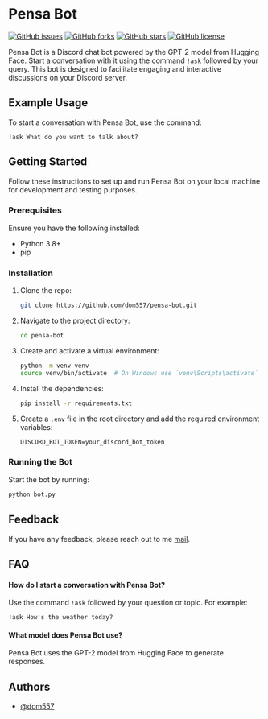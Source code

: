 # Pensa Bot

[![GitHub issues](https://img.shields.io/github/issues/dom557/pensa-bot)](https://github.com/dom557/pensa-bot/issues)
[![GitHub forks](https://img.shields.io/github/forks/dom557/pensa-bot)](https://github.com/dom557/pensa-bot/network)
[![GitHub stars](https://img.shields.io/github/stars/dom557/pensa-bot)](https://github.com/dom557/pensa-bot/stargazers)
[![GitHub license](https://img.shields.io/github/license/dom557/pensa-bot)](https://github.com/dom557/pensa-bot/blob/main/LICENSE)

Pensa Bot is a Discord chat bot powered by the GPT-2 model from Hugging Face. Start a conversation with it using the command `!ask` followed by your query. This bot is designed to facilitate engaging and interactive discussions on your Discord server.

## Example Usage

To start a conversation with Pensa Bot, use the command:
```
!ask What do you want to talk about?
```

## Getting Started

Follow these instructions to set up and run Pensa Bot on your local machine for development and testing purposes.

### Prerequisites

Ensure you have the following installed:
- Python 3.8+
- pip

### Installation

1. Clone the repo:
    ```bash
    git clone https://github.com/dom557/pensa-bot.git
    ```
2. Navigate to the project directory:
    ```bash
    cd pensa-bot
    ```
3. Create and activate a virtual environment:
    ```bash
    python -m venv venv
    source venv/bin/activate  # On Windows use `venv\Scripts\activate`
    ```
4. Install the dependencies:
    ```bash
    pip install -r requirements.txt
    ```
5. Create a `.env` file in the root directory and add the required environment variables:
    ```plaintext
    DISCORD_BOT_TOKEN=your_discord_bot_token
    ```

### Running the Bot

Start the bot by running:
```bash
python bot.py
```

## Feedback

If you have any feedback, please reach out to me [mail](kingmohaemed@gmail.com).

## FAQ

#### How do I start a conversation with Pensa Bot?
Use the command `!ask` followed by your question or topic. For example:
```
!ask How's the weather today?
```

#### What model does Pensa Bot use?
Pensa Bot uses the GPT-2 model from Hugging Face to generate responses.

## Authors

- [@dom557](https://github.com/dom557)
